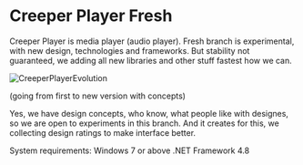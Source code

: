# Creeper Player Fresh
Creeper Player is media player (audio player). Fresh branch is experimental, with new design, technologies and frameworks. But stability not guaranteed, we adding all new libraries and other stuff fastest how we can.

![CreeperPlayerEvolution](https://user-images.githubusercontent.com/105318557/222436967-6b595b2e-0529-47d1-b2ef-973bf11e8eef.png) 

(going from first to new version with concepts)

Yes, we have design concepts, who know, what people like with designes, so we are open to experiments in this branch. And it creates for this, we collecting design ratings to make interface better.

System requirements:
Windows 7 or above
.NET Framework 4.8
